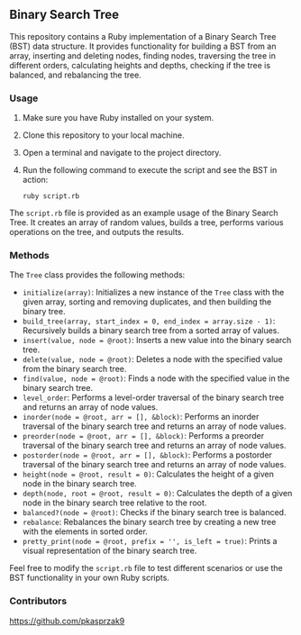## Binary Search Tree

This repository contains a Ruby implementation of a Binary Search Tree (BST) data structure. It provides functionality for building a BST from an array, inserting and deleting nodes, finding nodes, traversing the tree in different orders, calculating heights and depths, checking if the tree is balanced, and rebalancing the tree.

### Usage

1. Make sure you have Ruby installed on your system.
2. Clone this repository to your local machine.
3. Open a terminal and navigate to the project directory.
4. Run the following command to execute the script and see the BST in action:

   ```shell
   ruby script.rb
   ```

The `script.rb` file is provided as an example usage of the Binary Search Tree. It creates an array of random values, builds a tree, performs various operations on the tree, and outputs the results.

### Methods

The `Tree` class provides the following methods:

- `initialize(array)`: Initializes a new instance of the `Tree` class with the given array, sorting and removing duplicates, and then building the binary tree.
- `build_tree(array, start_index = 0, end_index = array.size - 1)`: Recursively builds a binary search tree from a sorted array of values.
- `insert(value, node = @root)`: Inserts a new value into the binary search tree.
- `delete(value, node = @root)`: Deletes a node with the specified value from the binary search tree.
- `find(value, node = @root)`: Finds a node with the specified value in the binary search tree.
- `level_order`: Performs a level-order traversal of the binary search tree and returns an array of node values.
- `inorder(node = @root, arr = [], &block)`: Performs an inorder traversal of the binary search tree and returns an array of node values.
- `preorder(node = @root, arr = [], &block)`: Performs a preorder traversal of the binary search tree and returns an array of node values.
- `postorder(node = @root, arr = [], &block)`: Performs a postorder traversal of the binary search tree and returns an array of node values.
- `height(node = @root, result = 0)`: Calculates the height of a given node in the binary search tree.
- `depth(node, root = @root, result = 0)`: Calculates the depth of a given node in the binary search tree relative to the root.
- `balanced?(node = @root)`: Checks if the binary search tree is balanced.
- `rebalance`: Rebalances the binary search tree by creating a new tree with the elements in sorted order.
- `pretty_print(node = @root, prefix = '', is_left = true)`: Prints a visual representation of the binary search tree.

Feel free to modify the `script.rb` file to test different scenarios or use the BST functionality in your own Ruby scripts.

### Contributors
https://github.com/pkasprzak9

